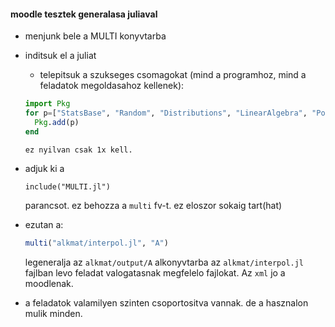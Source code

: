#### moodle tesztek generalasa juliaval
* menjunk bele a MULTI konyvtarba

* inditsuk el a juliat
   * telepitsuk a szukseges csomagokat (mind a programhoz, mind a feladatok megoldasahoz kellenek):
  ```julia
  import Pkg
  for p=["StatsBase", "Random", "Distributions", "LinearAlgebra", "Polynomials"]
    Pkg.add(p)
  end
  ``` 
      ez nyilvan csak 1x kell.
* adjuk ki a
  ```
  include("MULTI.jl")
  ```
  parancsot. ez behozza a     ```multi``` fv-t. ez eloszor sokaig tart(hat)
* ezutan a:
  ```julia
  multi("alkmat/interpol.jl", "A")
  ```
  legeneralja az ```alkmat/output/A``` alkonyvtarba az ```alkmat/interpol.jl``` fajlban levo feladat valogatasnak megfelelo fajlokat. Az ```xml``` jo a moodlenak.

* a feladatok valamilyen szinten csoportositva vannak. de a hasznalon mulik minden.

